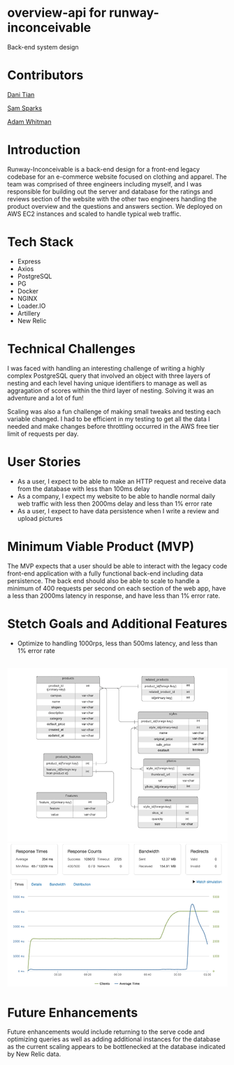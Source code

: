 # overview-api for runway-inconceivable

Back-end system design

# Contributors

[Dani Tian](https://github.com/danitian "Dani Tian")

[Sam Sparks](https://github.com/sgsparks "Sam Sparks")

[Adam Whitman](https://github.com/emagdaeh "Adam Whitman")

# Introduction

Runway-Inconceivable is a back-end design for a front-end legacy codebase for an e-commerce website focused on clothing and apparel.  The team was comprised of three engineers including myself, and I was responsible for building out the server and database for the ratings and reviews section of the website with the other two engineers handling the product overview and the questions and answers section.  We deployed on AWS EC2 instances and scaled to handle typical web traffic.

# Tech Stack

<ul>
<li>Express</li>
<li>Axios</li>
<li>PostgreSQL</li>
<li>PG</li>
<li>Docker</li>
<li>NGINX</li>
<li>Loader.IO</li>
<li>Artillery</li>
<li>New Relic</li>
</ul>

# Technical Challenges

I was faced with handling an interesting challenge of writing a highly complex PostgreSQL query that involved an object with three layers of nesting and each level having unique identifiers to manage as well as aggragation of scores within the third layer of nesting.  Solving it was an adventure and a lot of fun!

Scaling was also a fun challenge of making small tweaks and testing each variable changed.  I had to be efficient in my testing to get all the data I needed and make changes before throttling occurred in the AWS free tier limit of requests per day.

# User Stories

<ul>
<li>As a user, I expect to be able to make an HTTP request and receive data from the database with less than 100ms delay</li>
<li>As a company, I expect my website to be able to handle normal daily web traffic with less then 2000ms delay and less than 1% error rate</li>
<li>As a user, I expect to have data persistence when I write a review and upload pictures</li>
</ul>

# Minimum Viable Product (MVP)

The MVP expects that a user should be able to interact with the legacy code front-end application with a fully functional back-end including data persistence.  The back end should also be able to scale to handle a minimum of 400 requests per second on each section of the web app, have a less than 2000ms latency in response, and have less than 1% error rate.

# Stetch Goals and Additional Features

<ul>
<li>Optimize to handling 1000rps, less than 500ms latency, and less than 1% error rate</li>
</ul>

<br />
<img src="Schema.png">
<img src="Afteriphash .png">

# Future Enhancements

Future enhancements would include returning to the serve code and optimizing queries as well as adding additional instances for the database as the current scaling appears to be bottlenecked at the database indicated by New Relic data.